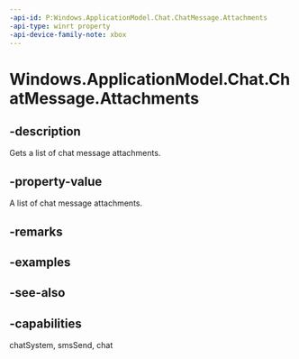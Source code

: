 ```yaml
---
-api-id: P:Windows.ApplicationModel.Chat.ChatMessage.Attachments
-api-type: winrt property
-api-device-family-note: xbox
---
```


<!-- Property syntax
public Windows.Foundation.Collections.IVector<Windows.ApplicationModel.Chat.ChatMessageAttachment> Attachments { get; }
-->

# Windows.ApplicationModel.Chat.ChatMessage.Attachments

## -description
Gets a list of chat message attachments.

## -property-value
A list of chat message attachments.

## -remarks

## -examples

## -see-also

## -capabilities
chatSystem, smsSend, chat
